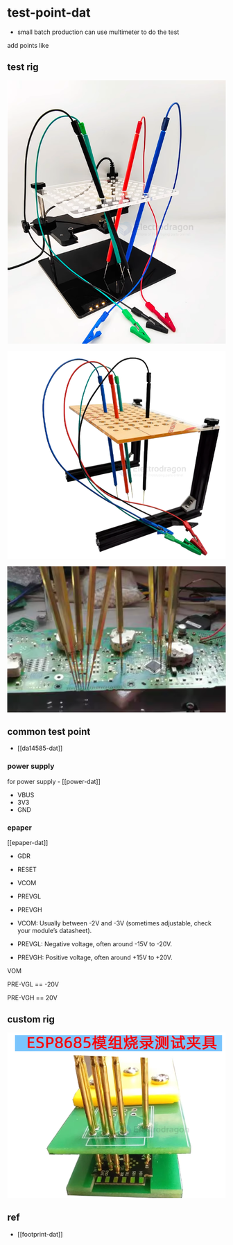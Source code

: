 
# test-point-dat

- small batch production can use multimeter to do the test 

add points like 



## test rig 

![](2025-09-23-17-44-30.png)

![](2025-09-23-17-45-48.png)

![](2025-09-23-17-47-53.png)



## common test point

- [[da14585-dat]]

### power supply

for power supply - [[power-dat]]

- VBUS
- 3V3
- GND


### epaper 

[[epaper-dat]] 

- GDR 
- RESET 
- VCOM 
- PREVGL
- PREVGH


- VCOM: Usually between -2V and -3V (sometimes adjustable, check your module’s datasheet).
- PREVGL: Negative voltage, often around -15V to -20V.
- PREVGH: Positive voltage, often around +15V to +20V.

VOM 

PRE-VGL == -20V

PRE-VGH == 20V 

## custom rig 

![](2025-09-23-17-49-48.png)

## ref 

- [[footprint-dat]]